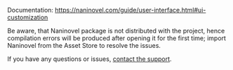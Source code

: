 Documentation: https://naninovel.com/guide/user-interface.html#ui-customization

Be aware, that Naninovel package is not distributed with the project, hence compilation errors will be produced after opening it for the first time; import Naninovel from the Asset Store to resolve the issues.

If you have any questions or issues, [contact the support](https://naninovel.com/support).
